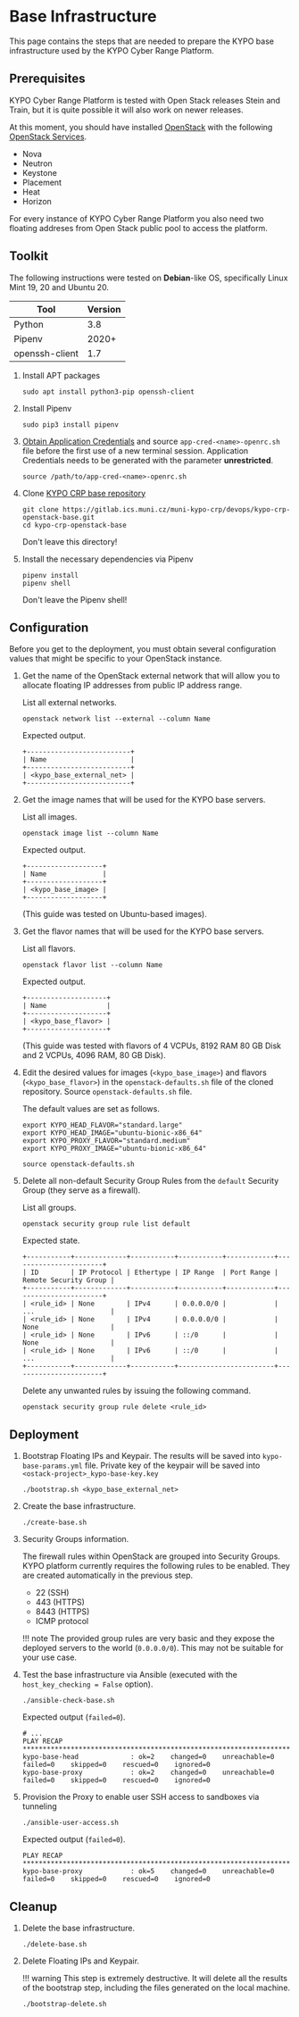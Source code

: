 # Base Infrastructure

This page contains the steps that are needed to prepare the KYPO base
infrastructure used by the KYPO Cyber Range Platform.

## Prerequisites

KYPO Cyber Range Platform is tested with Open Stack releases Stein and Train, but it is quite possible it will also work on newer releases.

At this moment, you should have installed [OpenStack](https://docs.openstack.org/install-guide/) with the following [OpenStack Services](https://www.openstack.org/software/project-navigator/openstack-components).

- Nova
- Neutron
- Keystone
- Placement
- Heat
- Horizon

For every instance of KYPO Cyber Range Platform you also need two floating addreses from Open Stack public pool to access the platform.

## Toolkit

The following instructions were tested on **Debian**-like OS, specifically Linux Mint 19, 20 and Ubuntu 20.

| Tool                  | Version |
| ----                  | ------  |
| Python                | 3.8     |
| Pipenv                | 2020+   |
| openssh-client        | 1.7     |

1. Install APT packages

    ```shell
    sudo apt install python3-pip openssh-client
    ```

2. Install Pipenv

    ```shell
    sudo pip3 install pipenv
    ```

3. [Obtain Application Credentials](https://docs.openstack.org/keystone/ussuri/user/application_credentials.html) and source `app-cred-<name>-openrc.sh` file before the first use of a new terminal session. Application Credentials needs to be generated with the parameter **unrestricted**.

    ```shell
    source /path/to/app-cred-<name>-openrc.sh
    ```

4. Clone [KYPO CRP base repository](https://gitlab.ics.muni.cz/muni-kypo-crp/devops/kypo-crp-openstack-base)

    ```shell
    git clone https://gitlab.ics.muni.cz/muni-kypo-crp/devops/kypo-crp-openstack-base.git
    cd kypo-crp-openstack-base
    ```

    Don't leave this directory!

5. Install the necessary dependencies via Pipenv

    ```shell    
    pipenv install
    pipenv shell
    ```
    Don't leave the Pipenv shell!

## Configuration

Before you get to the deployment, you must obtain several configuration values that might be specific to your OpenStack instance.

1. Get the name of the OpenStack external network that will allow you to allocate floating IP addresses from public IP address range.

    List all external networks.

    ```shell
    openstack network list --external --column Name
    ```

    Expected output.

    ```shell
    +--------------------------+
    | Name                     |
    +--------------------------+
    | <kypo_base_external_net> |
    +--------------------------+
    ```

2. Get the image names that will be used for the KYPO base servers.

    List all images.

    ```shell
    openstack image list --column Name
    ```

    Expected output.

    ```
    +-------------------+
    | Name              |
    +-------------------+
    | <kypo_base_image> |
    +-------------------+
    ```

    (This guide was tested on Ubuntu-based images).

3. Get the flavor names that will be used for the KYPO base servers.

    List all flavors.

    ```shell
    openstack flavor list --column Name
    ```

    Expected output.

    ```
    +--------------------+
    | Name               |
    +--------------------+
    | <kypo_base_flavor> |
    +--------------------+
    ```

    (This guide was tested with flavors of 4 VCPUs, 8192 RAM 80 GB Disk and 2 VCPUs, 4096 RAM, 80 GB Disk).

4. Edit the desired values for images (`<kypo_base_image>`) and flavors (`<kypo_base_flavor>`) in the `openstack-defaults.sh` file of the cloned repository. Source `openstack-defaults.sh` file.

    The default values are set as follows.

    ```shell
    export KYPO_HEAD_FLAVOR="standard.large"
    export KYPO_HEAD_IMAGE="ubuntu-bionic-x86_64"
    export KYPO_PROXY_FLAVOR="standard.medium"
    export KYPO_PROXY_IMAGE="ubuntu-bionic-x86_64"
    ```

    ```shell
    source openstack-defaults.sh
    ```

5. Delete all non-default Security Group Rules from the `default` Security Group (they serve as a firewall).

    List all groups.

    ```
    openstack security group rule list default
    ```

    Expected state.

    ```
    +-----------+-------------+-----------+-----------+------------+-----------------------+
    | ID        | IP Protocol | Ethertype | IP Range  | Port Range | Remote Security Group |
    +-----------+-------------+-----------+-----------+------------+-----------------------+
    | <rule_id> | None        | IPv4      | 0.0.0.0/0 |            | ...                   |
    | <rule_id> | None        | IPv4      | 0.0.0.0/0 |            | None                  |
    | <rule_id> | None        | IPv6      | ::/0      |            | None                  |
    | <rule_id> | None        | IPv6      | ::/0      |            | ...                   |
    +-----------+-------------+-----------+------------------------+-----------------------+
    ```

    Delete any unwanted rules by issuing the following command.

    ```
    openstack security group rule delete <rule_id>
    ```

## Deployment

1. Bootstrap Floating IPs and Keypair. The results will be saved into `kypo-base-params.yml` file.
Private key of the keypair will be saved into `<ostack-project>_kypo-base-key.key`

    ```shell
    ./bootstrap.sh <kypo_base_external_net>
    ```

2. Create the base infrastructure.

    ```shell
    ./create-base.sh
    ```

3. Security Groups information.

    The firewall rules within OpenStack are grouped into Security Groups. KYPO platform currently requires the following rules to be enabled. They are created automatically in the previous step.

    * 22 (SSH)
    * 443 (HTTPS)
    * 8443 (HTTPS)
    * ICMP protocol

    !!! note
        The provided group rules are very basic and they expose the deployed servers to the world (`0.0.0.0/0`). This may not be suitable for your use case.

4. Test the base infrastructure via Ansible (executed with the `host_key_checking = False` option).

    ```shell
    ./ansible-check-base.sh
    ```

    Expected output (`failed=0`).

    ```shell
    # ...
    PLAY RECAP *******************************************************************************************************
    kypo-base-head             : ok=2    changed=0    unreachable=0    failed=0    skipped=0    rescued=0    ignored=0   
    kypo-base-proxy            : ok=2    changed=0    unreachable=0    failed=0    skipped=0    rescued=0    ignored=0   
    ```

5. Provision the Proxy to enable user SSH access to sandboxes via tunneling

    ```shell
    ./ansible-user-access.sh
    ```

    Expected output (`failed=0`).

    ```shell
    PLAY RECAP *******************************************************************************************************
    kypo-base-proxy            : ok=5    changed=0    unreachable=0    failed=0    skipped=0    rescued=0    ignored=0  
    ```

## Cleanup

1. Delete the base infrastructure.

    ```shell
    ./delete-base.sh
    ```

1. Delete Floating IPs and Keypair.

    !!! warning
        This step is extremely destructive. It will delete all the results of the bootstrap step, including the files generated on the local machine.

    ```shell
    ./bootstrap-delete.sh
    ```
